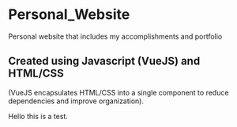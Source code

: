 # Personal_Website
Personal website that includes my accomplishments and portfolio

## Created using Javascript (VueJS) and HTML/CSS
(VueJS encapsulates HTML/CSS into a single component to reduce dependencies and improve organization). 

Hello this is a test. 
